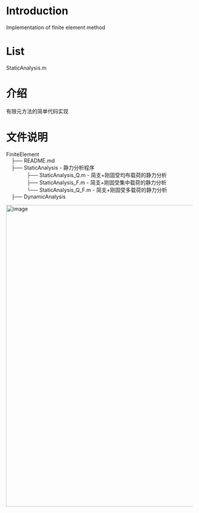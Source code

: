 # Introduction
Implementation of finite element method

# List
StaticAnalysis.m

# 介绍
有限元方法的简单代码实现

# 文件说明
FiniteElement  
&emsp;├── README.md  
&emsp;├── StaticAnalysis - 静力分析程序  
&emsp;&emsp;&emsp;&emsp;├── StaticAnalysis_Q.m - 简支+刚固受均布载荷的静力分析  
&emsp;&emsp;&emsp;&emsp;├── StaticAnalysis_F.m - 简支+刚固受集中载荷的静力分析  
&emsp;&emsp;&emsp;&emsp;└── StaticAnalysis_Q_F.m - 简支+刚固受多载荷的静力分析  
&emsp;├── DynamicAnalysis       
      
 <img width="813" alt="image" src="https://user-images.githubusercontent.com/59534681/212247447-6957e0e4-fa8f-4cc1-bd32-cb4322426f45.png">


